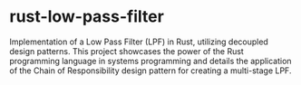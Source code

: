 # rust-low-pass-filter
Implementation of a Low Pass Filter (LPF) in Rust, utilizing decoupled design patterns. This project showcases the power of the Rust programming language in systems programming and details the application of the Chain of Responsibility design pattern for creating a multi-stage LPF.
